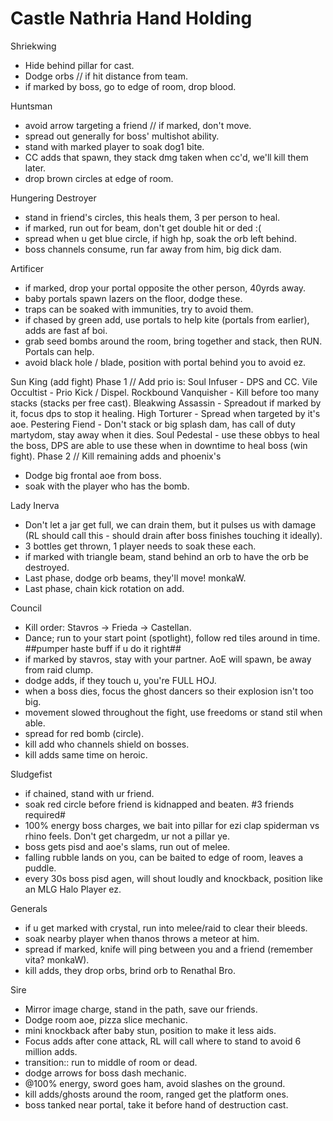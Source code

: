 # Castle Nathria Hand Holding
Shriekwing
- Hide behind pillar for cast.
- Dodge orbs // if hit distance from team.
- if marked by boss, go to edge of room, drop blood.

Huntsman
- avoid arrow targeting a friend // if marked, don't move.
- spread out generally for boss' multishot ability.
- stand with marked player to soak dog1 bite.
- CC adds that spawn, they stack dmg taken when cc'd, we'll kill them later.
- drop brown circles at edge of room.

Hungering Destroyer
- stand in friend's circles, this heals them, 3 per person to heal.
- if marked, run out for beam, don't get double hit or ded :(
- spread when u get blue circle, if high hp, soak the orb left behind.
- boss channels consume, run far away from him, big dick dam.

Artificer
- if marked, drop your portal opposite the other person, 40yrds away.
- baby portals spawn lazers on the floor, dodge these.
- traps can be soaked with immunities, try to avoid them.
- if chased by green add, use portals to help kite (portals from earlier), adds are fast af boi.
- grab seed bombs around the room, bring together and stack, then RUN. Portals can help.
- avoid black hole / blade, position with portal behind you to avoid ez.

Sun King (add fight)
Phase 1 // Add prio is:
Soul Infuser - DPS and CC.
Vile Occultist - Prio Kick / Dispel.
Rockbound Vanquisher - Kill before too many stacks (stacks per free cast).
Bleakwing Assassin - Spreadout if marked by it, focus dps to stop it healing.
High Torturer - Spread when targeted by it's aoe.
Pestering Fiend - Don't stack or big splash dam, has call of duty martydom, stay away when it dies.
Soul Pedestal - use these obbys to heal the boss, DPS are able to use these when in downtime to heal boss (win fight).
Phase 2 // Kill remaining adds and phoenix's
- Dodge big frontal aoe from boss.
- soak with the player who has the bomb.

Lady Inerva
- Don't let a jar get full, we can drain them, but it pulses us with damage (RL should call this - should drain after boss finishes touching it ideally).
- 3 bottles get thrown, 1 player needs to soak these each.
- if marked with triangle beam, stand behind an orb to have the orb be destroyed.
- Last phase, dodge orb beams, they'll move! monkaW.
- Last phase, chain kick rotation on add.

Council
- Kill order: Stavros -> Frieda -> Castellan.
- Dance; run to your start point (spotlight), follow red tiles around in time. ##pumper haste buff if u do it right##
- if marked by stavros, stay with your partner. AoE will spawn, be away from raid clump.
- dodge adds, if they touch u, you're FULL HOJ.
- when a boss dies, focus the ghost dancers so their explosion isn't too big.
- movement slowed throughout the fight, use freedoms or stand stil when able.
- spread for red bomb (circle).
- kill add who channels shield on bosses.
- kill adds same time on heroic.

Sludgefist
- if chained, stand with ur friend.
- soak red circle before friend is kidnapped and beaten. #3 friends required#
- 100% energy boss charges, we bait into pillar for ezi clap spiderman vs rhino feels. Don't get chargedm, ur not a pillar ye.
- boss gets pisd and aoe's slams, run out of melee.
- falling rubble lands on you, can be baited to edge of room, leaves a puddle.
- every 30s boss pisd agen, will shout loudly and knockback, position like an MLG Halo Player ez.

Generals
- if u get marked with crystal, run into melee/raid to clear their bleeds.
- soak nearby player when thanos throws a meteor at him.
- spread if marked, knife will ping between you and a friend (remember vita? monkaW).
- kill adds, they drop orbs, brind orb to Renathal Bro.

Sire
- Mirror image charge, stand in the path, save our friends.
- Dodge room aoe, pizza slice mechanic.
- mini knockback after baby stun, position to make it less aids.
- Focus adds after cone attack, RL will call where to stand to avoid 6 million adds.
- transition:: run to middle of room or dead.
- dodge arrows for boss dash mechanic.
- @100% energy, sword goes ham, avoid slashes on the ground.
- kill adds/ghosts around the room, ranged get the platform ones.
- boss tanked near portal, take it before hand of destruction cast.
